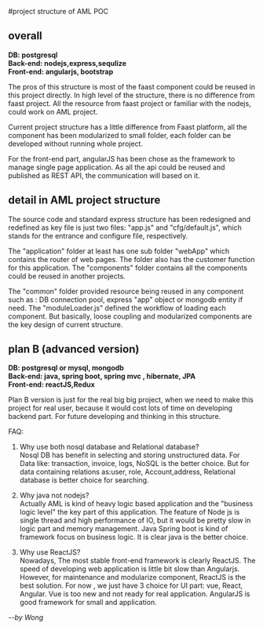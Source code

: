 #project structure of AML POC

## overall 
**DB: postgresql**  
**Back-end: nodejs,express,sequlize**  
**Front-end: angularjs, bootstrap**  


The pros of this structure is most of the faast component could be reused 
in this project directly. In high level of the structure, there is no 
difference from faast project. All the resource from faast project or 
familiar with the nodejs, could work on AML project.

Current project structure has a little difference from Faast platform, all the
component has been modularized to small folder, each folder can be developed
 without running whole project.

For the front-end part, angularJS has been chose as the framework to manage
single page application. As all the api could be reused and published as 
REST API, the communication will based on it.

## detail in AML project structure
The source code and standard express structure has been redesigned and redefined
as key file is just two files: "app.js" and "cfg/default.js", which stands for the
entrance and configure file, respectively.

The "application" folder at least has one sub folder "webApp" which contains the 
router of web pages. The folder also has the customer function for this application.
The "components" folder contains all the components could be reused in another projects.

The "common" folder provided resource being reused in any component such as :
DB connection pool, express "app" object or mongodb entity if need. The 
"moduleLoader.js" defined the workflow of loading each component. But basically,
loose coupling and modularized components are the key design of current structure.

## plan B (advanced version)
**DB: postgresql or mysql, mongodb**  
**Back-end: java, spring boot, spring mvc , hibernate, JPA**  
**Front-end: reactJS,Redux**     

Plan B version is just for the real big big project, when we need to 
make this project for real user, because it would cost lots of time on 
developing backend part. For future developing and thinking in this structure.

FAQ:

1. Why use both nosql database and Relational database?  
Nosql DB has benefit in selecting and storing unstructured data. For Data 
like: transaction, invoice, logs, NoSQL is the better choice. But for data
containing relations as:user, role, Account,address, Relational database is 
better choice for searching.

2. Why java not nodejs?  
Actually AML is kind of heavy logic based application and the "business logic level"
the key part of this application. The feature of Node js is single thread and high
performance of IO, but it would be pretty slow in logic part and memory management.
Java Spring boot is kind of framework focus on business logic. It is clear java is 
the better choice.

3. Why use ReactJS?  
Nowadays, The most stable front-end framework is clearly ReactJS. The speed of developing
web application is little bit slow than Angularjs. However, for maintenance and modularize
component, ReactJS is the best solution. For now , we just have 3 choice for UI part: vue, React, Angular.
Vue is too new and not ready for real application. AngularJS is good framework for small and application.



*--by Wong*




